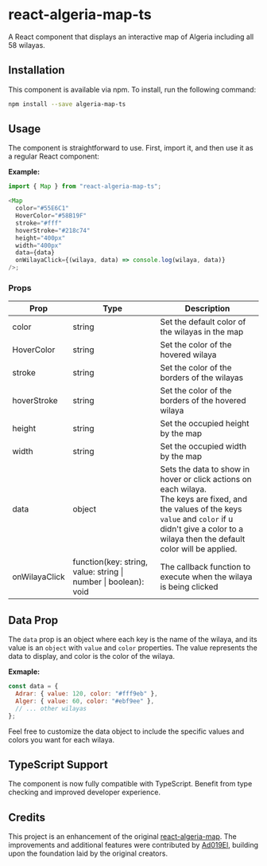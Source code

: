 # react-algeria-map-ts

A React component that displays an interactive map of Algeria including all 58 wilayas.

## Installation

This component is available via npm. To install, run the following command:

```bash
npm install --save algeria-map-ts
```

## Usage

The component is straightforward to use. First, import it, and then use it as a regular React component:

**Example:**

```ts
import { Map } from "react-algeria-map-ts";

<Map
  color="#55E6C1"
  HoverColor="#58B19F"
  stroke="#fff"
  hoverStroke="#218c74"
  height="400px"
  width="400px"
  data={data}
  onWilayaClick={(wilaya, data) => console.log(wilaya, data)}
/>;
```

### Props

| Prop          | Type                                                            | Description                                                                                                                                                                             |
| ------------- | --------------------------------------------------------------- | --------------------------------------------------------------------------------------------------------------------------------------------------------------------------------------- |
| color         | string                                                          | Set the default color of the wilayas in the map                                                                                                                                                 |
| HoverColor    | string                                                          | Set the color of the hovered wilaya                                                                                                                                                     |
| stroke        | string                                                          | Set the color of the borders of the wilayas                                                                                                                                             |
| hoverStroke   | string                                                          | Set the color of the borders of the hovered wilaya                                                                                                                                      |
| height        | string                                                          | Set the occupied height by the map                                                                                                                                                      |
| width         | string                                                          | Set the occupied width by the map                                                                                                                                                       |
| data          | object                                                          | Sets the data to show in hover or click actions on each wilaya. <br>The keys are fixed, and the values of the keys <br> `value` and `color` if u didn't give a color to a wilaya then the default color will be applied. |
| onWilayaClick | function(key: string, value: string \| number \| boolean): void | The callback function to execute when the wilaya is being clicked                                                                                                                       |

## Data Prop

The `data` prop is an object where each key is the name of the wilaya, and its value is an `object` with `value` and `color` properties. The value represents the data to display, and color is the color of the wilaya.

**Exmaple:**

```js
const data = {
  Adrar: { value: 120, color: "#fff9eb" },
  Alger: { value: 60, color: "#ebf9ee" },
  // ... other wilayas
};
```

Feel free to customize the data object to include the specific values and colors you want for each wilaya.

## TypeScript Support

The component is now fully compatible with TypeScript. Benefit from type checking and improved developer experience.

## Credits

This project is an enhancement of the original [react-algeria-map](https://github.com/AkliYalaoui/react-algeria-map). The improvements and additional features were contributed by [Ad019El](https://github.com/Ad019El), building upon the foundation laid by the original creators.
